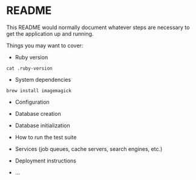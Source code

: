 # README

This README would normally document whatever steps are necessary to get the
application up and running.

Things you may want to cover:

* Ruby version

```
cat .ruby-version
```

* System dependencies

```
brew install imagemagick
```

* Configuration

* Database creation

* Database initialization

* How to run the test suite

* Services (job queues, cache servers, search engines, etc.)

* Deployment instructions

* ...
